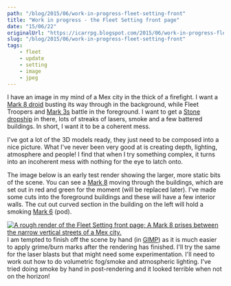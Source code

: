 ```yaml
---
path: "/blog/2015/06/work-in-progress-fleet-setting-front"
title: "Work in progress - the Fleet Setting front page"
date: "15/06/22"
originalUrl: "https://icarrpg.blogspot.com/2015/06/work-in-progress-fleet-setting-front.html"
slug: "/blog/2015/06/work-in-progress-fleet-setting-front"
tags:
    - fleet
    - update
    - setting
    - image
    - jpeg
---
```

I have an image in my mind of a Mex city in the thick of a firefight. I want a [Mark 8 droid](http://icarrpg.blogspot.co.uk/2015/05/quite-unexpected-surprise-droid-mk8.html) busting its way through in the background, while Fleet Troopers and [Mark 3s](http://icarrpg.blogspot.co.uk/2014/12/never-leave-well-enough-alone.html) battle in the foreground. I want to get a [Stone dropship](https://plus.google.com/b/101167212141043946609/101167212141043946609/posts/TshcL8KAZbJ?pid=5854223316827006066&oid=101167212141043946609) in there, lots of streaks of lasers, smoke and a few battered buildings. In short, I want it to be a coherent mess.  

I've got a lot of the 3D models ready, they just need to be composed into a nice picture. What I've never been very good at is creating depth, lighting, atmosphere and people! I find that when I try something complex, it turns into an incoherent mess with nothing for the eye to latch onto.   

The image below is an early test render showing the larger, more static bits of the scene. You can see a [Mark 8](http://icarrpg.blogspot.co.uk/2015/05/quite-unexpected-surprise-droid-mk8.html) moving through the buildings, which are set out in red and green for the moment (will be replaced later). I've made some cuts into the foreground buildings and these will have a few interior walls. The cut out curved section in the building on the left will hold a smoking [Mark 6](http://icarrpg.blogspot.co.uk/2015/01/droid-mk-6-pod-complete.html) (pod).  

[![](http://3.bp.blogspot.com/-AE0enVN5RoE/VYhUenYZ8TI/AAAAAAABP4I/FOSPxQeW_Uc/s640/wip1.jpg "A rough render of the Fleet Setting front page; A Mark 8 prises between the narrow vertical streets of a Mex city.")](http://3.bp.blogspot.com/-AE0enVN5RoE/VYhUenYZ8TI/AAAAAAABP4I/FOSPxQeW_Uc/s1600/wip1.jpg)  
I am tempted to finish off the scene by hand (in [GIMP](http://www.gimp.org/)) as it is much easier to apply grime/burn marks after the rendering has finished. I'll try the same for the laser blasts but that might need some experimentation. I'll need to work out how to do volumetric fog/smoke and atmospheric lighting. I've tried doing smoke by hand in post-rendering and it looked terrible when not on the horizon!